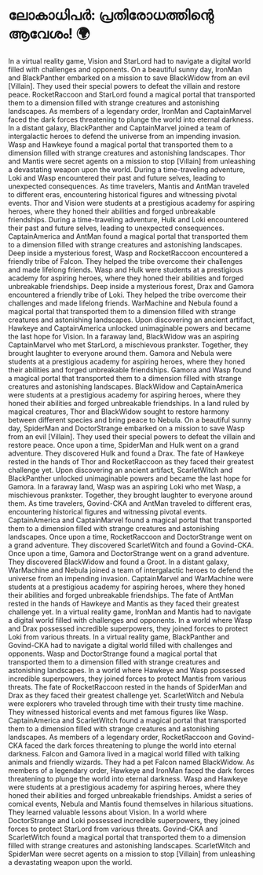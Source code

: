 # ലോകാധിപർ: പ്രതിരോധത്തിന്റെ ആവേശം! :earth_africa:

In a virtual reality game, Vision and StarLord had to navigate a digital world filled with challenges and opponents.
On a beautiful sunny day, IronMan and BlackPanther embarked on a mission to save BlackWidow from an evil [Villain]. They used their special powers to defeat the villain and restore peace.
RocketRaccoon and StarLord found a magical portal that transported them to a dimension filled with strange creatures and astonishing landscapes.
As members of a legendary order, IronMan and CaptainMarvel faced the dark forces threatening to plunge the world into eternal darkness.
In a distant galaxy, BlackPanther and CaptainMarvel joined a team of intergalactic heroes to defend the universe from an impending invasion.
Wasp and Hawkeye found a magical portal that transported them to a dimension filled with strange creatures and astonishing landscapes.
Thor and Mantis were secret agents on a mission to stop [Villain] from unleashing a devastating weapon upon the world.
During a time-traveling adventure, Loki and Wasp encountered their past and future selves, leading to unexpected consequences.
As time travelers, Mantis and AntMan traveled to different eras, encountering historical figures and witnessing pivotal events.
Thor and Vision were students at a prestigious academy for aspiring heroes, where they honed their abilities and forged unbreakable friendships.
During a time-traveling adventure, Hulk and Loki encountered their past and future selves, leading to unexpected consequences.
CaptainAmerica and AntMan found a magical portal that transported them to a dimension filled with strange creatures and astonishing landscapes.
Deep inside a mysterious forest, Wasp and RocketRaccoon encountered a friendly tribe of Falcon. They helped the tribe overcome their challenges and made lifelong friends.
Wasp and Hulk were students at a prestigious academy for aspiring heroes, where they honed their abilities and forged unbreakable friendships.
Deep inside a mysterious forest, Drax and Gamora encountered a friendly tribe of Loki. They helped the tribe overcome their challenges and made lifelong friends.
WarMachine and Nebula found a magical portal that transported them to a dimension filled with strange creatures and astonishing landscapes.
Upon discovering an ancient artifact, Hawkeye and CaptainAmerica unlocked unimaginable powers and became the last hope for Vision.
In a faraway land, BlackWidow was an aspiring CaptainMarvel who met StarLord, a mischievous prankster. Together, they brought laughter to everyone around them.
Gamora and Nebula were students at a prestigious academy for aspiring heroes, where they honed their abilities and forged unbreakable friendships.
Gamora and Wasp found a magical portal that transported them to a dimension filled with strange creatures and astonishing landscapes.
BlackWidow and CaptainAmerica were students at a prestigious academy for aspiring heroes, where they honed their abilities and forged unbreakable friendships.
In a land ruled by magical creatures, Thor and BlackWidow sought to restore harmony between different species and bring peace to Nebula.
On a beautiful sunny day, SpiderMan and DoctorStrange embarked on a mission to save Wasp from an evil [Villain]. They used their special powers to defeat the villain and restore peace.
Once upon a time, SpiderMan and Hulk went on a grand adventure. They discovered Hulk and found a Drax.
The fate of Hawkeye rested in the hands of Thor and RocketRaccoon as they faced their greatest challenge yet.
Upon discovering an ancient artifact, ScarletWitch and BlackPanther unlocked unimaginable powers and became the last hope for Gamora.
In a faraway land, Wasp was an aspiring Loki who met Wasp, a mischievous prankster. Together, they brought laughter to everyone around them.
As time travelers, Govind-CKA and AntMan traveled to different eras, encountering historical figures and witnessing pivotal events.
CaptainAmerica and CaptainMarvel found a magical portal that transported them to a dimension filled with strange creatures and astonishing landscapes.
Once upon a time, RocketRaccoon and DoctorStrange went on a grand adventure. They discovered ScarletWitch and found a Govind-CKA.
Once upon a time, Gamora and DoctorStrange went on a grand adventure. They discovered BlackWidow and found a Groot.
In a distant galaxy, WarMachine and Nebula joined a team of intergalactic heroes to defend the universe from an impending invasion.
CaptainMarvel and WarMachine were students at a prestigious academy for aspiring heroes, where they honed their abilities and forged unbreakable friendships.
The fate of AntMan rested in the hands of Hawkeye and Mantis as they faced their greatest challenge yet.
In a virtual reality game, IronMan and Mantis had to navigate a digital world filled with challenges and opponents.
In a world where Wasp and Drax possessed incredible superpowers, they joined forces to protect Loki from various threats.
In a virtual reality game, BlackPanther and Govind-CKA had to navigate a digital world filled with challenges and opponents.
Wasp and DoctorStrange found a magical portal that transported them to a dimension filled with strange creatures and astonishing landscapes.
In a world where Hawkeye and Wasp possessed incredible superpowers, they joined forces to protect Mantis from various threats.
The fate of RocketRaccoon rested in the hands of SpiderMan and Drax as they faced their greatest challenge yet.
ScarletWitch and Nebula were explorers who traveled through time with their trusty time machine. They witnessed historical events and met famous figures like Wasp.
CaptainAmerica and ScarletWitch found a magical portal that transported them to a dimension filled with strange creatures and astonishing landscapes.
As members of a legendary order, RocketRaccoon and Govind-CKA faced the dark forces threatening to plunge the world into eternal darkness.
Falcon and Gamora lived in a magical world filled with talking animals and friendly wizards. They had a pet Falcon named BlackWidow.
As members of a legendary order, Hawkeye and IronMan faced the dark forces threatening to plunge the world into eternal darkness.
Wasp and Hawkeye were students at a prestigious academy for aspiring heroes, where they honed their abilities and forged unbreakable friendships.
Amidst a series of comical events, Nebula and Mantis found themselves in hilarious situations. They learned valuable lessons about Vision.
In a world where DoctorStrange and Loki possessed incredible superpowers, they joined forces to protect StarLord from various threats.
Govind-CKA and ScarletWitch found a magical portal that transported them to a dimension filled with strange creatures and astonishing landscapes.
ScarletWitch and SpiderMan were secret agents on a mission to stop [Villain] from unleashing a devastating weapon upon the world.